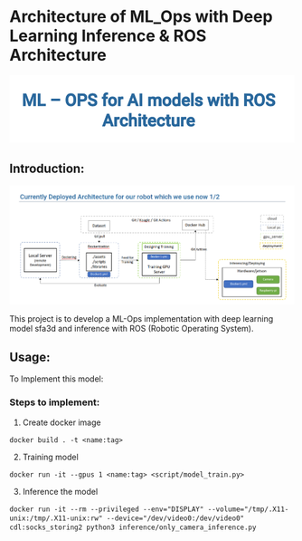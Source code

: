 # Architecture of ML_Ops with Deep Learning Inference & ROS Architecture
![Architecture of ML_Ops with Deep Learning Inference & ROS Architecture](./assets/title.jpg)

## Introduction:

![Architecture of ML_Ops with Deep Learning Inference & ROS Architecture](./assets/workflow.jpg)

This project is to develop a ML-Ops implementation with deep learning model sfa3d and inference with ROS (Robotic Operating System).

## Usage:
To Implement this model:

### Steps to implement:

1. Create docker image
```
docker build . -t <name:tag> 
```

2. Training model
```
docker run -it --gpus 1 <name:tag> <script/model_train.py>
```

3. Inference the model
```
docker run -it --rm --privileged --env="DISPLAY" --volume="/tmp/.X11-unix:/tmp/.X11-unix:rw" --device="/dev/video0:/dev/video0" cdl:socks_storing2 python3 inference/only_camera_inference.py
```
